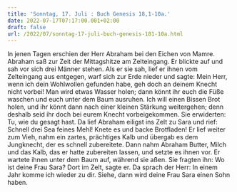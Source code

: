 ```yaml
---
title: 'Sonntag, 17. Juli : Buch Genesis 18,1-10a.'
date: 2022-07-17T07:17:00.001+02:00
draft: false
url: /2022/07/sonntag-17-juli-buch-genesis-181-10a.html
---
```


In jenen Tagen erschien der Herr Abraham bei den Eichen von Mamre. Abraham saß zur Zeit der Mittagshitze am Zelteingang. Er blickte auf und sah vor sich drei Männer stehen. Als er sie sah, lief er ihnen vom Zelteingang aus entgegen, warf sich zur Erde nieder und sagte: Mein Herr, wenn ich dein Wohlwollen gefunden habe, geh doch an deinem Knecht nicht vorbei! Man wird etwas Wasser holen; dann könnt ihr euch die Füße waschen und euch unter dem Baum ausruhen. Ich will einen Bissen Brot holen, und ihr könnt dann nach einer kleinen Stärkung weitergehen; denn deshalb seid ihr doch bei eurem Knecht vorbeigekommen. Sie erwiderten: Tu, wie du gesagt hast. Da lief Abraham eiligst ins Zelt zu Sara und rief: Schnell drei Sea feines Mehl! Knete es und backe Brotfladen! Er lief weiter zum Vieh, nahm ein zartes, prächtiges Kalb und übergab es dem Jungknecht, der es schnell zubereitete. Dann nahm Abraham Butter, Milch und das Kalb, das er hatte zubereiten lassen, und setzte es ihnen vor. Er wartete ihnen unter dem Baum auf, während sie aßen. Sie fragten ihn: Wo ist deine Frau Sara? Dort im Zelt, sagte er. Da sprach der Herr: In einem Jahr komme ich wieder zu dir. Siehe, dann wird deine Frau Sara einen Sohn haben.